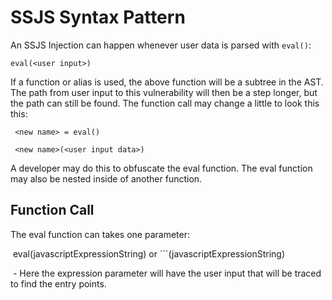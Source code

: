 # SSJS Syntax Pattern

An SSJS Injection can happen whenever user data is parsed with `eval()`:

```eval(<user input>)```

If a function or alias is used, the above function will be a subtree in the AST. The path from user input to this vulnerability will then be a step longer, but the path can still be found. The function call may change a little to look this this:

``` <new name> = eval()```

``` <new name>(<user input data>)```

A developer may do this to obfuscate the eval function. The eval function may also be nested inside of another function.

## Function Call

The eval function can takes one parameter:

​	eval(javascriptExpressionString) or ``<new name>`(javascriptExpressionString)

​			- Here the expression parameter will have the user input that will be traced to find the entry points.
